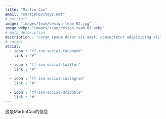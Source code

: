 ```yaml
---
title: "Martin Cao"
email: "martin@pvctoys.net"
# portrait
image: "images/team/design-team-02.jpg"
image_webp: "images/team/design-team-02.webp"
# meta description
description : "Lorem ipsum dolor sit amet, consectetur adipisicing elit, sed do eiusmod tempor incididunt ut labore. dolore magna aliqua. Ut enim ad minim veniam, quis nostrud."
# social
social:
  - icon : "tf-ion-social-facebook"
    link : "#"
    
  - icon : "tf-ion-social-twitter"
    link : "#"
    
  - icon : "tf-ion-social-instagram"
    link : "#"
    
  - icon : "tf-ion-social-dribbble"
    link : "#"
---
```


这是MartinCao的信息
